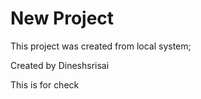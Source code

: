 # New Project

This project was created from local system;

Created by Dineshsrisai

This is for check